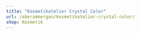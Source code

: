 ```yaml
---
title: "Kosmetikatelier Crystal Color"
url: /oberammergau/kosmetikatelier-crystal-color/
shop: Kosmetik
---
```

